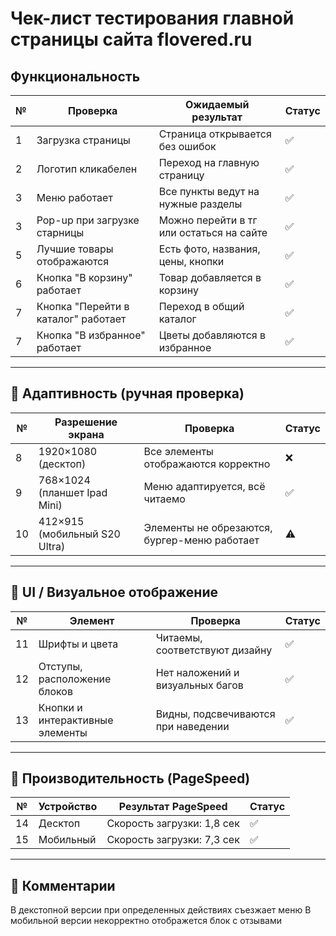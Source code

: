 #  Чек-лист тестирования главной страницы сайта flovered.ru

##  Функциональность

| №  | Проверка                               | Ожидаемый результат                                 | Статус |
|----|----------------------------------------|-----------------------------------------------------|--------|
| 1  | Загрузка страницы                      | Страница открывается без ошибок                     | ✅      |
| 2  | Логотип кликабелен                     | Переход на главную страницу                         | ✅      |
| 3  | Меню работает                          | Все пункты ведут на нужные разделы                  | ✅      |
| 3  | Pop-up при загрузке старницы           | Можно перейти в тг или остаться на сайте            | ✅      |
| 5  | Лучшие товары отображаются             | Есть фото, названия, цены, кнопки                   | ✅      |
| 6  | Кнопка "В корзину" работает            | Товар добавляется в корзину                         | ✅      |
| 7  | Кнопка "Перейти в каталог" работает    | Переход в общий каталог                             | ✅      |
| 7  | Кнопка "В избранное" работает          | Цветы добавляются в избранное                       | ✅      |

---

## 🔹 Адаптивность (ручная проверка)

| №  | Разрешение экрана                     | Проверка                                   | Статус |
|----|----------------------------------------|--------------------------------------------|--------|
| 8  | 1920×1080 (десктоп)                   | Все элементы отображаются корректно        | ❌      |
| 9  | 768×1024 (планшет Ipad Mini)          | Меню адаптируется, всё читаемо             | ✅      |
| 10 | 412×915 (мобильный S20 Ultra)         | Элементы не обрезаются, бургер-меню работает| ⚠️      |

---

## 🔹 UI / Визуальное отображение

| №  | Элемент                                | Проверка                                        | Статус |
|----|-----------------------------------------|-------------------------------------------------|--------|
| 11 | Шрифты и цвета                         | Читаемы, соответствуют дизайну                  | ✅      |
| 12 | Отступы, расположение блоков           | Нет наложений и визуальных багов               | ✅      |
| 13 | Кнопки и интерактивные элементы        | Видны, подсвечиваются при наведении            | ✅      |

---

## 🔹 Производительность (PageSpeed)

| №  | Устройство          | Результат PageSpeed                            | Статус |
|----|---------------------|-------------------------------------------------|--------|
| 14 | Десктоп             | Скорость загрузки: 1,8 сек                        | ✅      |
| 15 | Мобильный           | Скорость загрузки: 7,3 сек             | ✅      |

---

## 📌 Комментарии

В декстопной версии при определенных действиях съезжает меню
В мобильной версии некорректно отображется блок с отзывами



